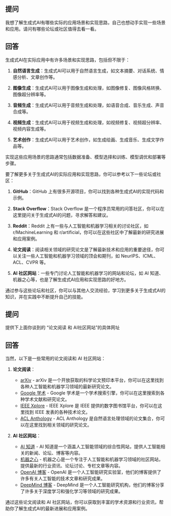 ## 提问
我想了解生成式AI有哪些实际的应用场景和实现思路，自己也想动手实现一些场景和应用。请问有哪些论坛或社区值得去看一看。

## 回答

生成式AI在实际应用中有许多场景和实现思路，包括但不限于：

1. **自然语言生成**：生成式AI可以用于自然语言生成，如文本摘要、对话系统、情感分析、文章创作等。

2. **图像生成**：生成式AI可以用于图像生成和处理，如图像修复、图像风格转换、图像超分辨率等。

3. **音频生成**：生成式AI可以用于音频生成和处理，如语音合成、音乐生成、声音合成等。

4. **视频生成**：生成式AI可以用于视频生成和处理，如视频修复、视频超分辨率、视频内容生成等。

5. **艺术创作**：生成式AI可以用于艺术创作，如生成绘画、生成音乐、生成文学作品等。

实现这些应用场景的思路通常包括数据准备、模型选择和训练、模型调优和部署等步骤。

要了解更多关于生成式AI的实际应用和实现思路，你可以参考以下一些论坛或社区：

1. **GitHub**：GitHub 上有很多开源项目，你可以找到各种生成式AI的实现代码和示例。

2. **Stack Overflow**：Stack Overflow 是一个程序员常用的问答社区，你可以在这里提问关于生成式AI的问题，寻求解答和建议。

3. **Reddit**：Reddit 上有一些与人工智能和机器学习相关的讨论社区，如 r/MachineLearning 和 r/artificial，你可以在这些社区中了解最新的研究进展和应用案例。

4. **论文阅读**：阅读相关领域的研究论文是了解最新技术和应用的重要途径，你可以关注一些人工智能和机器学习领域的顶会和期刊，如 NeurIPS、ICML、ACL、CVPR 等。

5. **AI 社区网站**：一些专门讨论人工智能和机器学习的网站和论坛，如 AI 知道、机器之心等，也是了解生成式AI应用和实现思路的好地方。

通过参与这些论坛和社区，你可以与其他人交流经验，学习到更多关于生成式AI的知识，并在实践中不断提升自己的技能。


## 提问
提供下上面你谈到的 “论文阅读 和 AI社区网站”的具体网址

## 回答

当然，以下是一些常用的论文阅读和 AI 社区网站：

1. **论文阅读**：
    - [arXiv](https://arxiv.org/) - arXiv 是一个开放获取的科学论文预印本平台，你可以在这里找到各种人工智能和机器学习领域的最新研究论文。
    - [Google 学术](https://scholar.google.com/) - Google 学术是一个学术搜索引擎，你可以在这里搜索到各种学术文献和研究论文。
    - [IEEE Xplore](https://ieeexplore.ieee.org/) - IEEE Xplore 是 IEEE 提供的数字图书馆平台，你可以在这里找到 IEEE 发表的各种技术论文。
    - [ACL Anthology](https://www.aclweb.org/anthology/) - ACL Anthology 是自然语言处理领域的论文集合，你可以在这里找到相关领域的研究论文。

2. **AI 社区网站**：
    - [AI 知道](https://www.jiqizhixin.com/) - AI 知道是一个涵盖人工智能领域的综合性网站，提供人工智能相关的新闻、论坛、博客等内容。
    - [机器之心](https://www.jiqizhixin.com/) - 机器之心是一个专注于人工智能和机器学习领域的社区网站，提供最新的行业资讯、论坛讨论、专栏文章等内容。
    - [OpenAI 博客](https://openai.com/blog/) - OpenAI 是一个人工智能研究实验室，他们的博客提供了许多有关人工智能的技术文章和研究成果。
    - [DeepMind 博客](https://deepmind.com/blog) - DeepMind 是一个人工智能研究机构，他们的博客分享了许多关于深度学习和强化学习等领域的研究成果。

通过这些论文阅读和 AI 社区网站，你可以获取到丰富的学术资源和行业资讯，帮助你了解生成式AI的最新进展和应用案例。